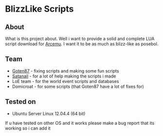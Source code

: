 # BlizzLike Scripts

## About

What is this project about.
Well i want to provide a solid and complete LUA script download for [Arcemu][3].
I want it to be as much as blizz-like as posebol.


## Team

* [Goten87][1] - fixing scripts and making some fun scripts
* [Satanail][2] - for a lot of help making the scripts i made
* LoE team - for the world event scripts and databases
* Domicroat - for some scripts (that Goten87 have a lot of fixes for)

## Tested on

* Ubuntu Server Linux 12.04.4 (64 bit)

If u have tested on other OS and it works please make a bug report that its working so i can add it


[1]: https://github.com/Goten87
[2]: https://github.com/DarkAngel39 
[3]: http://www.arcemu.org/